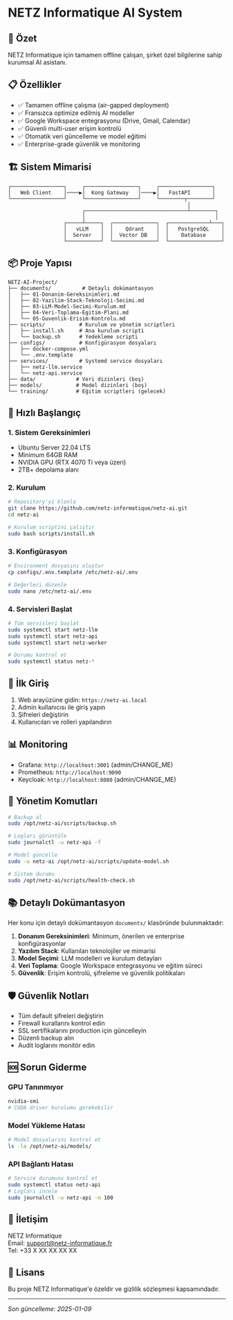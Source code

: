 # NETZ Informatique AI System

## 🚀 Özet
NETZ Informatique için tamamen offline çalışan, şirket özel bilgilerine sahip kurumsal AI asistanı.

## 📋 Özellikler
- ✅ Tamamen offline çalışma (air-gapped deployment)
- ✅ Fransızca optimize edilmiş AI modeller
- ✅ Google Workspace entegrasyonu (Drive, Gmail, Calendar)
- ✅ Güvenli multi-user erişim kontrolü
- ✅ Otomatik veri güncelleme ve model eğitimi
- ✅ Enterprise-grade güvenlik ve monitoring

## 🏗️ Sistem Mimarisi

```
┌─────────────────┐     ┌─────────────────┐     ┌─────────────────┐
│   Web Client    │────▶│  Kong Gateway   │────▶│   FastAPI       │
└─────────────────┘     └─────────────────┘     └────────┬────────┘
                                                          │
                        ┌─────────────────────────────────┴────────┐
                        │                                          │
                  ┌─────┴─────┐  ┌──────────────┐  ┌─────────────┴───┐
                  │   vLLM    │  │    Qdrant    │  │   PostgreSQL    │
                  │  Server   │  │  Vector DB   │  │    Database     │
                  └───────────┘  └──────────────┘  └─────────────────┘
```

## 📦 Proje Yapısı

```
NETZ-AI-Project/
├── documents/          # Detaylı dokümantasyon
│   ├── 01-Donanim-Gereksinimleri.md
│   ├── 02-Yazilim-Stack-Teknoloji-Secimi.md
│   ├── 03-LLM-Model-Secimi-Kurulum.md
│   ├── 04-Veri-Toplama-Egitim-Plani.md
│   └── 05-Guvenlik-Erisim-Kontrolu.md
├── scripts/           # Kurulum ve yönetim scriptleri
│   ├── install.sh     # Ana kurulum scripti
│   └── backup.sh      # Yedekleme scripti
├── configs/           # Konfigürasyon dosyaları
│   ├── docker-compose.yml
│   └── .env.template
├── services/          # Systemd service dosyaları
│   ├── netz-llm.service
│   └── netz-api.service
├── data/             # Veri dizinleri (boş)
├── models/           # Model dizinleri (boş)
└── training/         # Eğitim scriptleri (gelecek)
```

## 🚀 Hızlı Başlangıç

### 1. Sistem Gereksinimleri
- Ubuntu Server 22.04 LTS
- Minimum 64GB RAM
- NVIDIA GPU (RTX 4070 Ti veya üzeri)
- 2TB+ depolama alanı

### 2. Kurulum

```bash
# Repository'yi klonla
git clone https://github.com/netz-informatique/netz-ai.git
cd netz-ai

# Kurulum scriptini çalıştır
sudo bash scripts/install.sh
```

### 3. Konfigürasyon

```bash
# Environment dosyasını oluştur
cp configs/.env.template /etc/netz-ai/.env

# Değerleri düzenle
sudo nano /etc/netz-ai/.env
```

### 4. Servisleri Başlat

```bash
# Tüm servisleri başlat
sudo systemctl start netz-llm
sudo systemctl start netz-api
sudo systemctl start netz-worker

# Durumu kontrol et
sudo systemctl status netz-*
```

## 🔐 İlk Giriş

1. Web arayüzüne gidin: `https://netz-ai.local`
2. Admin kullanıcısı ile giriş yapın
3. Şifreleri değiştirin
4. Kullanıcıları ve rolleri yapılandırın

## 📊 Monitoring

- Grafana: `http://localhost:3001` (admin/CHANGE_ME)
- Prometheus: `http://localhost:9090`
- Keycloak: `http://localhost:8080` (admin/CHANGE_ME)

## 🔧 Yönetim Komutları

```bash
# Backup al
sudo /opt/netz-ai/scripts/backup.sh

# Logları görüntüle
sudo journalctl -u netz-api -f

# Model güncelle
sudo -u netz-ai /opt/netz-ai/scripts/update-model.sh

# Sistem durumu
sudo /opt/netz-ai/scripts/health-check.sh
```

## 📚 Detaylı Dokümantasyon

Her konu için detaylı dokümantasyon `documents/` klasöründe bulunmaktadır:

1. **Donanım Gereksinimleri**: Minimum, önerilen ve enterprise konfigürasyonlar
2. **Yazılım Stack**: Kullanılan teknolojiler ve mimarisi
3. **Model Seçimi**: LLM modelleri ve kurulum detayları
4. **Veri Toplama**: Google Workspace entegrasyonu ve eğitim süreci
5. **Güvenlik**: Erişim kontrolü, şifreleme ve güvenlik politikaları

## 🛡️ Güvenlik Notları

- Tüm default şifreleri değiştirin
- Firewall kurallarını kontrol edin
- SSL sertifikalarını production için güncelleyin
- Düzenli backup alın
- Audit loglarını monitör edin

## 🆘 Sorun Giderme

### GPU Tanınmıyor
```bash
nvidia-smi
# CUDA driver kurulumu gerekebilir
```

### Model Yükleme Hatası
```bash
# Model dosyalarını kontrol et
ls -la /opt/netz-ai/models/
```

### API Bağlantı Hatası
```bash
# Service durumunu kontrol et
sudo systemctl status netz-api
# Logları incele
sudo journalctl -u netz-api -n 100
```

## 📧 İletişim

NETZ Informatique  
Email: support@netz-informatique.fr  
Tel: +33 X XX XX XX XX

## 📄 Lisans

Bu proje NETZ Informatique'e özeldir ve gizlilik sözleşmesi kapsamındadır.

---
*Son güncelleme: 2025-01-09*